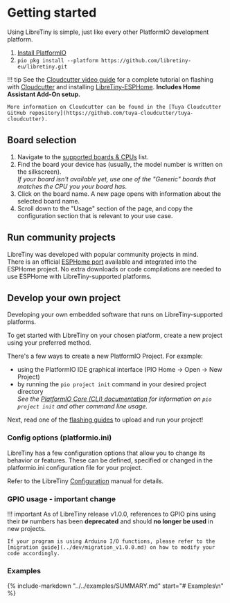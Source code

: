 # Getting started

Using LibreTiny is simple, just like every other PlatformIO development platform.

1. [Install PlatformIO](https://platformio.org/platformio-ide)
2. `pio pkg install --platform https://github.com/libretiny-eu/libretiny.git`

!!! tip
    See the [Cloudcutter video guide](https://www.youtube.com/watch?v=sSj8f-HCHQ0) for a complete tutorial on flashing with [Cloudcutter](https://github.com/tuya-cloudcutter/tuya-cloudcutter) and installing [LibreTiny-ESPHome](../projects/esphome.md). **Includes Home Assistant Add-On setup.**

    More information on Cloudcutter can be found in the [Tuya Cloudcutter GitHub repository](https://github.com/tuya-cloudcutter/tuya-cloudcutter).

## Board selection

1. Navigate to the [supported boards & CPUs](../status/supported.md) list.
2. Find the board your device has (usually, the model number is written on the silkscreen).  
  *If your board isn't available yet, use one of the "Generic" boards that matches the CPU you your board has.*
3. Click on the board name. A new page opens with information about the selected board name.
4. Scroll down to the "Usage" section of the page, and copy the configuration section that is relevant to your use case.

## Run community projects

LibreTiny was developed with popular community projects in mind.  
There is an official [ESPHome port](../projects/esphome.md) available and integrated into the ESPHome project. No extra downloads or code compilations are needed to use ESPHome with LibreTiny-supported platforms.

## Develop your own project

Developing your own embedded software that runs on LibreTiny-supported platforms.

To get started with LibreTiny on your chosen platform, create a new project using your preferred method.

There's a few ways to create a new PlatformIO Project. For example:

- using the PlatformIO IDE graphical interface (PIO Home -> Open -> New Project)
- by running the `pio project init` command in your desired project directory  
  *See the [PlatformIO Core (CLI) documentation] for information on `pio project init` and other command line usage.*

Next, read one of the [flashing guides](../flashing/SUMMARY.md) to upload and run your project!

### Config options (platformio.ini)

LibreTiny has a few configuration options that allow you to change its behavior or features. These can be defined, specified or changed in the platformio.ini configuration file for your project.

Refer to the LibreTiny [Configuration](../dev/config.md) manual for details.

### GPIO usage - important change

!!! important
    As of LibreTiny release v1.0.0, references to GPIO pins using their `D#` numbers has been **deprecated** and should **no longer be used** in new projects.

    If your program is using Arduino I/O functions, please refer to the [migration guide](../dev/migration_v1.0.0.md) on how to modify your code accordingly.

### Examples

{%
    include-markdown "../../examples/SUMMARY.md"
    start="# Examples\n"
%}

<!-- These are reference URL's, which can be used to shorten inline hyperlinks to just their contextual title or text. -->
[PlatformIO Core (CLI) documentation]: https://docs.platformio.org/en/stable/core/quickstart.html#setting-up-the-project
